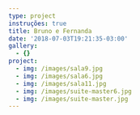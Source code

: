 ```yaml
---
type: project
instruções: true
title: Bruno e Fernanda
date: '2018-07-03T19:21:35-03:00'
gallery:
  - {}
project:
  - img: /images/sala9.jpg
  - img: /images/sala6.jpg
  - img: /images/sala11.jpg
  - img: /images/suite-master6.jpg
  - img: /images/suite-master.jpg
---
```


